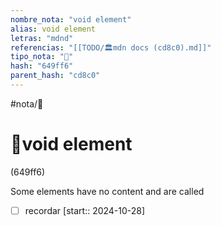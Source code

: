 ```yaml
---
nombre_nota: "void element"
alias: void element
letras: "mdnd"
referencias: "[[TODO/🏛️mdn docs (cd8c0).md]]"
tipo_nota: "📑"
hash: "649ff6"
parent_hash: "cd8c0"
---
```


#nota/📑

# 📑void element
<div class="hash">(649ff6)</div>

Some elements have no content and are called
- [ ] recordar  [start:: 2024-10-28]
